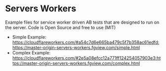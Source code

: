 # Servers Workers

Example files for service worker driven AB tests that are designed to run on the server. Code is Open Source and free to use (MIT)


- Simple Example: https://cloudflareworkers.com/#a54c7d6e665ba479c5f7b358ac61edfd:https://master-origin-servers-workers.fgview.com/simple.html
- Complex Example: https://cloudflareworkers.com/#2e5a08efcc12a771ff124254057903e3:https://master-origin-servers-workers.fgview.com/complex.html

